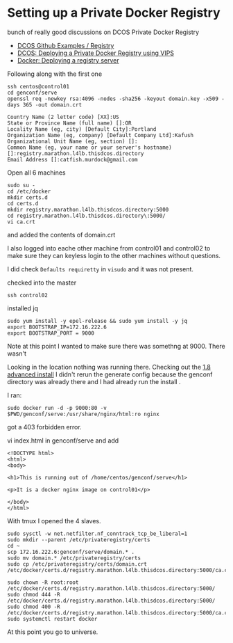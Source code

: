 # Setting up a Private Docker Registry

bunch of really good discussions on DCOS Private Docker Registry

 * [DCOS Github Examples / Registry](https://github.com/dcos/examples/tree/master/1.8/registry)
 * [DCOS: Deploying a Private Docker Registry using VIPS](https://dcos.io/docs/1.7/usage/registry/)
 * [Docker: Deploying a registry server](https://docs.docker.com/registry/deploying/)
 

Following along with the first one 

    ssh centos@control01
    cd genconf/serve
    openssl req -newkey rsa:4096 -nodes -sha256 -keyout domain.key -x509 -days 365 -out domain.crt
    
    Country Name (2 letter code) [XX]:US
    State or Province Name (full name) []:OR
    Locality Name (eg, city) [Default City]:Portland
    Organization Name (eg, company) [Default Company Ltd]:Kafush
    Organizational Unit Name (eg, section) []:
    Common Name (eg, your name or your server's hostname) []:registry.marathon.l4lb.thisdcos.directory
    Email Address []:catfish.murdock@gmail.com

Open all 6 machines
    
    sudo su -
    cd /etc/docker
    mkdir certs.d
    cd certs.d
    mkdir registry.marathon.l4lb.thisdcos.directory:5000
    cd registry.marathon.l4lb.thisdcos.directory\:5000/
    vi ca.crt
    
and added the contents of domain.crt

I also logged into eache other machine from control01 and control02 to make sure they
can keyless login to the other machines without questions. 

I did check `Defaults requiretty` in `visudo` and it was not present. 
 
checked into the master 

    ssh control02
    
installed jq

    sudo yum install -y epel-release && sudo yum install -y jq
    export BOOTSTRAP_IP=172.16.222.6
    export BOOTSTRAP_PORT = 9000
    
Note at this point I wanted to make sure there was somethng at 9000. There wasn't 

Looking in the location nothing was running there. Checking out the [1.8 advanced 
install](https://dcos.io/docs/1.8/administration/installing/custom/advanced/) 
I didn't rerun the generate config because the genconf directory was already there and I had
already run the install .  

I ran: 

    sudo docker run -d -p 9000:80 -v $PWD/genconf/serve:/usr/share/nginx/html:ro nginx
got a 403 forbidden error. 

vi index.html in genconf/serve and add 
    
    
    <!DOCTYPE html>
    <html>
    <body>
    
    <h1>This is running out of /home/centos/genconf/serve</h1>
    
    <p>It is a docker nginx image on control01</p>
    
    </body>
    </html>
    
With tmux I opened the 4 slaves.  

    sudo sysctl -w net.netfilter.nf_conntrack_tcp_be_liberal=1
    sudo mkdir --parent /etc/privateregistry/certs
    cd ~
    scp 172.16.222.6:genconf/serve/domain.* .
    sudo mv domain.* /etc/privateregistry/certs
    sudo cp /etc/privateregistry/certs/domain.crt /etc/docker/certs.d/registry.marathon.l4lb.thisdcos.directory:5000/ca.crt
    
    sudo chown -R root:root /etc/docker/certs.d/registry.marathon.l4lb.thisdcos.directory:5000/
    sudo chmod 444 -R /etc/docker/certs.d/registry.marathon.l4lb.thisdcos.directory:5000/
    sudo chmod 400 -R /etc/docker/certs.d/registry.marathon.l4lb.thisdcos.directory:5000/ca.crt
    sudo systemctl restart docker
    
At this point you go to universe. 